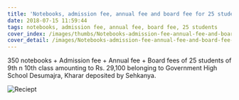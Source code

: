 ```yaml
---
title: 'Notebooks, admission fee, annual fee and board fee for 25 students'
date: 2018-07-15 11:59:44
tags: notebooks, admission fee, annual fee, board fee, 25 students
cover_index: /images/thumbs/Notebooks-admission-fee-annual-fee-and-board-fee-for-25-students.jpg
cover_detail: /images/Notebooks-admission-fee-annual-fee-and-board-fee-for-25-students.jpg
---
```


350 notebooks + Admission fee + Annual fee + Board fees of 25 students of 9th n 10th class amounting to Rs. 29,100 belonging to Government High School Desumajra, Kharar deposited by Sehkanya.

![Reciept](/images/Notebooks-admission-fee-annual-fee-and-board-fee-for-25-students-receipt.jpg)